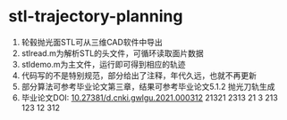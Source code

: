 # stl-trajectory-planning
1. 轮毂抛光面STL可从三维CAD软件中导出
2. stlread.m为解析STL的头文件，可循环读取面片数据
3. stldemo.m为主文件，运行即可得到相应的轨迹
4. 代码写的不是特别规范，部分给出了注释，年代久远，也就不再更新
5. 部分算法可参考毕业论文第三章，结果可参考毕业论文5.1.2 抛光刀轨生成
6. 毕业论文DOI: [10.27381/d.cnki.gwlgu.2021.000312](https://doi.org/10.27381/d.cnki.gwlgu.2021.000312)
21321
   2313
   21
   3
   213
   123
   12
   312
